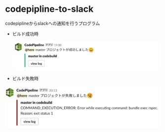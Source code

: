 # codepipline-to-slack

codepiplineからslackへの通知を行うプログラム

- ビルド成功時

  ![state_success](./pic/state_success.png)

- ビルド失敗時

![state_fail](./pic/state_fail.png)

